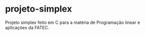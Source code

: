 # projeto-simplex
 Projeto simplex feito em C para a matéria de Programação linear e aplicações da FATEC.
